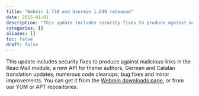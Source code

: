 ```yaml
---
title: "Webmin 1.730 and Usermin 1.640 released"
date: 2015-01-01
description: "This update includes security fixes to produce against malicious links in the Read Mail module, a..."
categories: []
aliases: []
toc: false
draft: false
---
```

This update includes security fixes to produce against malicious links in the Read Mail module, a new API for theme authors, German and Catalan translation updates, numerous code cleanups, bug fixes and minor improvements. You can get it from the [Webmin downloads page][1], or from our YUM or APT repositories.<br />

  [1]: download.html
